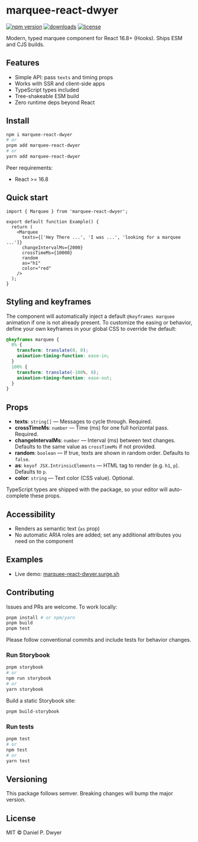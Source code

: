 # marquee-react-dwyer

[![npm version](https://img.shields.io/npm/v/marquee-react-dwyer.svg)](https://www.npmjs.com/package/marquee-react-dwyer)
[![downloads](https://img.shields.io/npm/dm/marquee-react-dwyer.svg)](https://www.npmjs.com/package/marquee-react-dwyer)
[![license](https://img.shields.io/npm/l/marquee-react-dwyer.svg)](./LICENSE)

Modern, typed marquee component for React 16.8+ (Hooks). Ships ESM and CJS builds.

## Features

- Simple API: pass `texts` and timing props
- Works with SSR and client-side apps
- TypeScript types included
- Tree-shakeable ESM build
- Zero runtime deps beyond React

## Install

```bash
npm i marquee-react-dwyer
# or
pnpm add marquee-react-dwyer
# or
yarn add marquee-react-dwyer
```

Peer requirements:

- React >= 16.8

## Quick start

```tsx
import { Marquee } from 'marquee-react-dwyer';

export default function Example() {
  return (
    <Marquee
      texts={['Hey There ...', 'I was ...', 'looking for a marquee ...']}
      changeIntervalMs={2000}
      crossTimeMs={10000}
      random
      as="h1"
      color="red"
    />
  );
}
```

## Styling and keyframes

The component will automatically inject a default `@keyframes marquee` animation if one is not already present. To customize the easing or behavior, define your own keyframes in your global CSS to override the default:

```css
@keyframes marquee {
  0% {
    transform: translate(0, 0);
    animation-timing-function: ease-in;
  }
  100% {
    transform: translate(-100%, 0);
    animation-timing-function: ease-out;
  }
}
```

## Props

- **texts**: `string[]` — Messages to cycle through. Required.
- **crossTimeMs**: `number` — Time (ms) for one full horizontal pass. Required.
- **changeIntervalMs**: `number` — Interval (ms) between text changes. Defaults to the same value as `crossTimeMs` if not provided.
- **random**: `boolean` — If true, texts are shown in random order. Defaults to `false`.
- **as**: `keyof JSX.IntrinsicElements` — HTML tag to render (e.g. `h1`, `p`). Defaults to `p`.
- **color**: `string` — Text color (CSS value). Optional.

TypeScript types are shipped with the package, so your editor will auto-complete these props.

## Accessibility

- Renders as semantic text (`as` prop)
- No automatic ARIA roles are added; set any additional attributes you need on the component

## Examples

- Live demo: [marquee-react-dwyer.surge.sh](https://marquee-react-dwyer.surge.sh/)

## Contributing

Issues and PRs are welcome. To work locally:

```bash
pnpm install # or npm/yarn
pnpm build
pnpm test
```

Please follow conventional commits and include tests for behavior changes.

### Run Storybook

```bash
pnpm storybook
# or
npm run storybook
# or
yarn storybook
```

Build a static Storybook site:

```bash
pnpm build-storybook
```

### Run tests

```bash
pnpm test
# or
npm test
# or
yarn test
```

## Versioning

This package follows semver. Breaking changes will bump the major version.

## License

MIT © Daniel P. Dwyer
